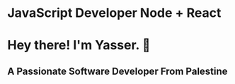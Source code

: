 # JavaScript Developer Node + React
<h1> Hey there! I'm Yasser. 👋 </h1>
<h2> A Passionate Software Developer From Palestine  </h2>

